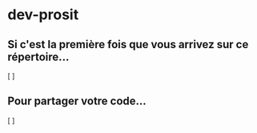 # dev-prosit

## Si c'est la première fois que vous arrivez sur ce répertoire...
[ ]

## Pour partager votre code...
[ ] 

